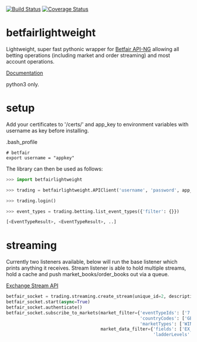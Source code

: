 [![Build Status](https://travis-ci.org/LiamPa/betfairlightweight.svg?branch=master)](https://travis-ci.org/LiamPa/betfairlightweight) [![Coverage Status](https://coveralls.io/repos/github/LiamPa/betfairlightweight/badge.svg?branch=master)](https://coveralls.io/github/LiamPa/betfairlightweight?branch=master)

# betfairlightweight

Lightweight, super fast pythonic wrapper for [Betfair API-NG](http://docs.developer.betfair.com/docs/display/1smk3cen4v3lu3yomq5qye0ni) allowing all betting operations (including market and order streaming) and most account operations.

[Documentation](https://github.com/LiamPa/betfairlightweight/wiki)

python3 only.

# setup

Add your certificates to '/certs/' and app_key to environment variables with username as key before installing.

.bash_profile
```
# betfair
export username = "appkey"
```

The library can then be used as follows:

```python
>>> import betfairlightweight

>>> trading = betfairlightweight.APIClient('username', 'password', app_key='app_key')

>>> trading.login()
```


```python
>>> event_types = trading.betting.list_event_types({'filter': {}})

[<EventTypeResult>, <EventTypeResult>, ..]
```


# streaming

Currently two listeners available, below will run the base listener which prints anything it receives.
Stream listener is able to hold multiple streams, hold a cache and push market_books/order_books out via a queue.

[Exchange Stream API](http://docs.developer.betfair.com/docs/display/1smk3cen4v3lu3yomq5qye0ni/Exchange+Stream+API)

```python
betfair_socket = trading.streaming.create_stream(unique_id=2, description='Test Market Socket')
betfair_socket.start(async=True)
betfair_socket.authenticate()
betfair_socket.subscribe_to_markets(market_filter={'eventTypeIds': ['7'],
                                                   'countryCodes': ['GB', 'IE'], 
                                                   'marketTypes': ['WIN']},
                                    market_data_filter={'fields': ['EX_BEST_OFFERS', 'EX_MARKET_DEF'],
                                                        'ladderLevels': 1})
```

